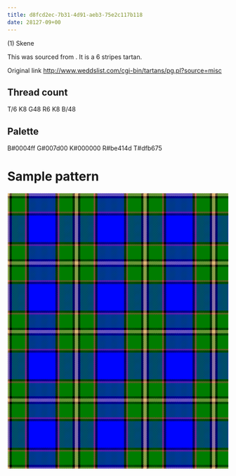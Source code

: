 ```yaml
---
title: d8fcd2ec-7b31-4d91-aeb3-75e2c117b118
date: 28127-09+00
---
```

(1) Skene

This was sourced from <no value>.  It is a 6 stripes tartan.

Original link http://www.weddslist.com/cgi-bin/tartans/pg.pl?source=misc

## Thread count
T/6 K8 G48 R6 K8 B/48

## Palette
B#0004ff G#007d00 K#000000 R#be414d T#dfb675

# Sample pattern

![Tartan detail](tartan.png "T/6 K8 G48 R6 K8 B/48 tartan")